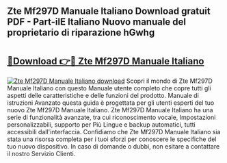 ## Zte Mf297D Manuale Italiano Download gratuit PDF - Part-ilE Italiano Nuovo manuale del proprietario di riparazione hGwhg

# <h2><a href="http://dfcjb2c.blite.top/?on=Zte+Mf297D+Manuale+Italiano">🔗Download 👉🔴 Zte Mf297D Manuale Italiano</a></h2>

[![Zte Mf297D Manuale Italiano download](https://i.imgur.com/lujVjoI.png)](http://dfcjb2c.blite.top/?on=Zte+Mf297D+Manuale+Italiano)
Scopri il mondo di Zte Mf297D Manuale Italiano con questo Manuale utente completo che copre tutti gli aspetti delle caratteristiche e delle funzioni del prodotto. Manuale di istruzioni Avanzato questa guida è progettata per gli utenti esperti del tuo nuovo Zte Mf297D Manuale Italiano. Zte Mf297D Manuale Italiano ha una serie di funzionalità avanzate, tra cui riconoscimento vocale, Impostazioni personalizzabili, supporto per Più Lingue e backup automatici, tutti accessibili dall'interfaccia. Confidiamo che Zte Mf297D Manuale Italiano sia stata una risorsa completa per i tuoi sforzi per conoscere le specifiche del tuo nuovo dispositivo. In caso di domande o dubbi, non esitare a contattare il nostro Servizio Clienti.

